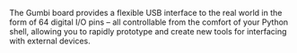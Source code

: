 The Gumbi board provides a flexible USB interface to the real world in the form of 64 digital I/O pins – all controllable from the comfort of your Python shell, allowing you to rapidly prototype and create new tools for interfacing with external devices.